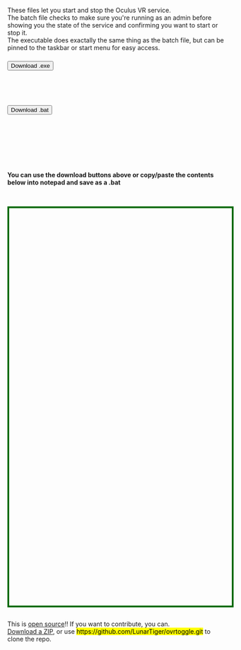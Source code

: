 <div id='readme' style="max-width:100%;height:100px;width:550px;border: 0;margin: auto;display: inline-block;">
	<p>These files let you start and stop the Oculus VR service.<br>The batch file checks to make sure you're running as an admin before showing you the state of the service and confirming you want to start or stop it.<br>The executable does exactally the same thing as the batch file, but can be pinned to the taskbar or start menu for easy access.</p>
</div>
<hr style="height:10px; visibility:hidden;" />
<div id='exe' style="max-width:50%;height:100px;width:300px;border: 0;margin: auto;display: inline-block;">
	<a href='ovrtoggle.exe' style='text-decoration: none;'><button>Download .exe</button></a>
</div>
<div id='bat' style="max-width:50%;height:100px;width:300px;border: 0;margin: auto;display: inline-block;">
	<a href='ovrtoggle.bat' style='text-decoration: none;'><button>Download .bat</button></a>
</div>
<hr style="height:1px; visibility:hidden;" />
<div style="max-width:100%;height:100px;width:550px;border: 0;margin: auto;display: inline-block;">
	<h4>You can use the download buttons above or copy/paste the contents below into notepad and save as a .bat</h4>
</div>
<br>
<div id='rawfile' style="max-width:100%;max-height:95%;height:900px;width:705px;border: 4px solid #006900;margin: auto;">
	<pre id="thePre" style="text-align:left; background:transparent; color: green;max-width:100%;max-height:100%;border: 0;"></pre>
</div>
<hr style="height:1px; visibility:hidden;" />
<footer>
	<div style="max-width:95%;height: auto;width: auto;border: 0;margin: auto;display: inline-block;">
		This is <a href='https://raw.githubusercontent.com/LunarTiger/ovrtoggle/master/LICENSE' target="_blank">open source</a>!! If you want to contribute, you can.<br>
		<a href='https://github.com/LunarTiger/ovrtoggle/archive/master.zip'>Download a ZIP</a>, or use <mark>https://github.com/LunarTiger/ovrtoggle.git</mark> to clone the repo.
	</div>
</footer>
<script>
	fetch('https://lunartiger.github.io/ovrtoggle/ovrtoggle.bat')
	.then(body=>body.text())
	.then(body=>{
		document.getElementById('thePre').innerText = body;
	})
</script>